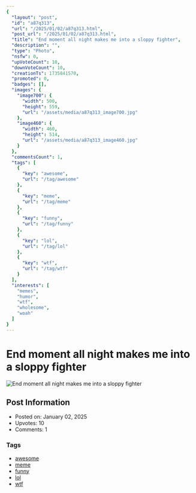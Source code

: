 ```yaml
---
{
  "layout": "post",
  "id": "a87q313",
  "url": "/2025/01/02/a87q313.html",
  "post_url": "/2025/01/02/a87q313.html",
  "title": "End moment all night makes me into a sloppy fighter",
  "description": "",
  "type": "Photo",
  "nsfw": 0,
  "upVoteCount": 10,
  "downVoteCount": 10,
  "creationTs": 1735841570,
  "promoted": 0,
  "badges": [],
  "images": {
    "image700": {
      "width": 500,
      "height": 559,
      "url": "/assets/media/a87q313_image700.jpg"
    },
    "image460": {
      "width": 460,
      "height": 514,
      "url": "/assets/media/a87q313_image460.jpg"
    }
  },
  "commentsCount": 1,
  "tags": [
    {
      "key": "awesome",
      "url": "/tag/awesome"
    },
    {
      "key": "meme",
      "url": "/tag/meme"
    },
    {
      "key": "funny",
      "url": "/tag/funny"
    },
    {
      "key": "lol",
      "url": "/tag/lol"
    },
    {
      "key": "wtf",
      "url": "/tag/wtf"
    }
  ],
  "interests": [
    "memes",
    "humor",
    "wtf",
    "wholesome",
    "woah"
  ]
}
---
```


# End moment all night makes me into a sloppy fighter

![End moment all night makes me into a sloppy fighter](/assets/media/a87q313_image700.jpg)

## Post Information

- Posted on: January 02, 2025
- Upvotes: 10
- Comments: 1

### Tags

- [awesome](/tag/awesome)
- [meme](/tag/meme)
- [funny](/tag/funny)
- [lol](/tag/lol)
- [wtf](/tag/wtf)
